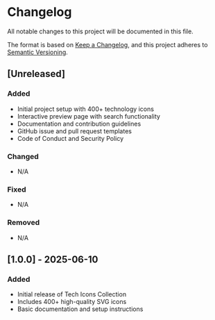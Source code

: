 # Changelog

All notable changes to this project will be documented in this file.

The format is based on [Keep a Changelog](https://keepachangelog.com/en/1.0.0/),
and this project adheres to [Semantic Versioning](https://semver.org/spec/v2.0.0.html).

## [Unreleased]
### Added
- Initial project setup with 400+ technology icons
- Interactive preview page with search functionality
- Documentation and contribution guidelines
- GitHub issue and pull request templates
- Code of Conduct and Security Policy

### Changed
- N/A

### Fixed
- N/A

### Removed
- N/A

## [1.0.0] - 2025-06-10
### Added
- Initial release of Tech Icons Collection
- Includes 400+ high-quality SVG icons
- Basic documentation and setup instructions
